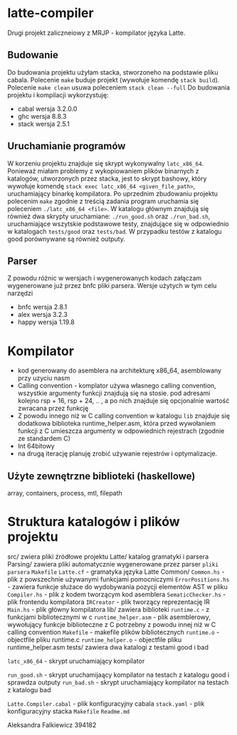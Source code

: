 # latte-compiler
Drugi projekt zaliczneiowy z MRJP - kompilator języka Latte.


## Budowanie
Do budowania projektu użyłam stacka, stworzoneho na podstawie pliku cabala.
Polecenie `make` buduje projekt (wywołuje komendę `stack build`).
Polecenie `make clean` usuwa poleceniem `stack clean --full`
Do budowania projektu i kompilacji wykorzystuję:
* cabal wersja 3.2.0.0
* ghc wersja 8.8.3
* stack wersja 2.5.1


## Uruchamianie programów
W korzeniu projektu znajduje się skrypt wykonywalny `latc_x86_64`.
Ponieważ miałam problemy z wykopiowaniem plików binarnych z katalogów, utworzonych przez stacka, jest to skrypt bashowy, który wywołuje komendę `stack exec latc_x86_64 <given_file_path>`, uruchamiający binarkę kompilatora.
Po uprzednim zbudowaniu projektu polecenim `make` zgodnie z treścią zadania program uruchamia się poleceniem `./latc_x86_64 <file>`.
W katalogu głównym znajdują się również dwa skrypty uruchamiane: `./run_good.sh` oraz `./run_bad.sh`, uruchamiające wszytskie podstawowe testy, znajdujące się w odpowiednio w katalogach `tests/good` oraz `tests/bad`. W przypadku testów z katalogu good porównywane są również outputy.


## Parser
Z powodu różnic w wersjach i wygenerowanych kodach załączam wygenerowane już przez bnfc pliki parsera.
Wersje użytych w tym celu narzędzi
* bnfc wersja 2.8.1
* alex wersja 3.2.3
* happy wersja 1.19.8


# Kompilator
* kod generowany do asemblera na architekturę x86_64, asemblowany przy uzyciu nasm
* Calling convention - komplator używa własnego calling convention, wszystkie argumenty funkcji znajdują się na stosie.
                        pod adresami kolejno rsp + 16, rsp + 24, .. , a po nich znajduje się opcjonalnie wartość zwracana przez funkcję
* Z powodu innego niż w C calling convention w katalogu `lib` znajduje się dodatkowa biblioteka runtime_helper.asm, która przed wywołaniem
  funkcji z C umieszcza argumenty w odpowiednich rejestrach (zgodnie ze standardem C)
* Int 64bitowy
* na drugą iterację planuję zrobić używanie rejestrów i optymalizacje.


## Użyte zewnętrzne biblioteki (haskellowe)
array, containers, process, mtl, filepath


# Struktura katalogów i plików projektu

src/ zwiera pliki źródłowe projektu
    Latte/ katalog gramatyki i parsera
        Parsing/  zawiera pliki automatycznie wygenerowane przez parser `pliki parsera`
        `Makefile`
        `Latte.cf` - gramatyka języka Latte
    Common/
        `Common.hs` - plik z powszechnie używanymi funkcjami pomocniczymi
        `ErrorPositions.hs` - zawiera funkcje służace do wydobywania pozycji elementów AST w pliku
    `Compiler.hs` - plik z kodem tworzącym kod asemblera
    `SematicChecker.hs` - plik frontendu kompilatora
    `IRCreator` - plik tworzący reprezentację IR
    `Main.hs` - plik główny kompilatora
lib/ zawiera biblioteki
    `runtime.c` - z funkcjami bibliotecznymi w c
    `runtime_helper.asm` - plik asemblerowy, wywołujący funkcje biblioteczne z C
                           potrzebny z powodu innej niż w C calling convention
    `Makefile` - makefile plików bibliotecznych
    `runtime.o` - objectfile pliku runtime.c
    `runtime_helper.o` - objectfile pliku runtime_helper.asm
tests/ zawiera dwa katalogi z testami good i bad

`latc_x86_64` - skrypt uruchamiający kompilator

`run_good.sh` - skrypt uruchamijaący kompilator na testach z katalogu good i sprawdza outputy
`run_bad.sh` - skrypt uruchamiający kompilator na testach z katalogu bad

`Latte.Compiler.cabal` - plik konfiguracyjny cabala
`stack.yaml` - plik konfiguracyjny stacka
`Makefile`
`Readme.md`


Aleksandra Falkiewicz 394182

